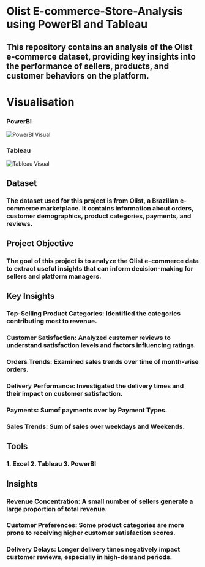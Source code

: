 # Olist E-commerce-Store-Analysis using PowerBI and Tableau 
## This repository contains an analysis of the Olist e-commerce dataset, providing key insights into the performance of sellers, products, and customer behaviors on the platform.

# Visualisation
### PowerBI
![PowerBI Visual](https://github.com/user-attachments/assets/6742226f-0c4e-4496-a1d4-34b021dad71b)
### Tableau
![Tableau Visual](https://github.com/user-attachments/assets/a18ce17a-7715-4c4c-b1a3-f0f0d4397d18)




## Dataset
### The dataset used for this project is from Olist, a Brazilian e-commerce marketplace. It contains information about orders, customer demographics, product categories, payments, and reviews.

## Project Objective
### The goal of this project is to analyze the Olist e-commerce data to extract useful insights that can inform decision-making for sellers and platform managers.

## Key Insights
### Top-Selling Product Categories: Identified the categories contributing most to revenue.
### Customer Satisfaction: Analyzed customer reviews to understand satisfaction levels and factors influencing ratings.
### Orders Trends: Examined sales trends over time of month-wise orders.
### Delivery Performance: Investigated the delivery times and their impact on customer satisfaction.
### Payments: Sumof payments over by Payment Types.
### Sales Trends: Sum of sales over weekdays and Weekends.

## Tools
### 1. Excel 2. Tableau 3. PowerBI

## Insights
### Revenue Concentration: A small number of sellers generate a large proportion of total revenue.
### Customer Preferences: Some product categories are more prone to receiving higher customer satisfaction scores.
### Delivery Delays: Longer delivery times negatively impact customer reviews, especially in high-demand periods.
